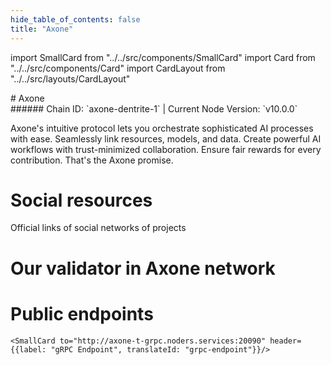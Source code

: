```yaml
---
hide_table_of_contents: false
title: "Axone"
---
```


import SmallCard from "../../src/components/SmallCard"
import Card from "../../src/components/Card"
import CardLayout from "../../src/layouts/CardLayout"

<div class="h1-with-icon icon-axone">
# Axone
</div>
###### Chain ID: `axone-dentrite-1` | Current Node Version: `v10.0.0`


Axone's intuitive protocol lets you orchestrate sophisticated AI processes with ease. Seamlessly link resources, models, and data. Create powerful AI workflows with trust-minimized collaboration. Ensure fair rewards for every contribution. That's the Axone promise.

# Social resources
Official links of social networks of projects

<CardLayout autoFitEnabled={false}>
    <SmallCard to="https://www.axone.xyz/" header={{label: "Website", translateId: "social-telegram"}} iconPath="img/website-icon.svg"/>
    <SmallCard to="https://github.com/axone-protocol" header={{label: "GitHub", translateId: "social-telegram"}} iconPath="img/github-icon.svg"/>
    <SmallCard to="https://discord.gg/axone" header={{label: "Discord", translateId: "social-telegram"}} iconPath="img/discord-icon.svg"/>
    <SmallCard to="https://x.com/axonexyz" header={{label: "X", translateId: "social-telegram"}} iconPath="img/x-icon.svg"/>
    
</CardLayout>

# Our validator in Axone network

<CardLayout autoFitEnabled={true}>
    <Card
        to="https://testnet.axone.explorers.guru/validator/axonevaloper1zux0q0unnu9s0sz9kfy074e0rp7cj909yf4hc8"
        header={{
            label: "[NODERS]TEAM",
            translateId: "development-setup",
        }}
        body={{
            label: "Trusted blockchain validator",
        }}
        iconPath="img/kotlin-icon.svg"
    />
</CardLayout>

# Public endpoints

<CardLayout autoFitEnabled={true}>
    <SmallCard to="https://axone-t-rpc.noders.services" header={{label: "RPC Endpoint", translateId: "rpc-endpoint"}}/>
    <SmallCard to="https://axone-t-api.noders.services" header={{label: "API Endpoint", translateId: "api-endpoint"}}/>
    
    <SmallCard to="http://axone-t-grpc.noders.services:20090" header={{label: "gRPC Endpoint", translateId: "grpc-endpoint"}}/>
</CardLayout>